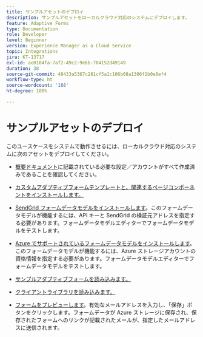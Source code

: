 ```yaml
---
title: サンプルアセットのデプロイ
description: サンプルアセットをローカルクラウド対応のシステムにデプロイします。
feature: Adaptive Forms
type: Documentation
role: Developer
level: Beginner
version: Experience Manager as a Cloud Service
topic: Integrations
jira: KT-13717
exl-id: ae8104fa-7af2-49c2-9e6b-704152d49149
duration: 38
source-git-commit: 48433a5367c281cf5a1c106b08a1306f1b0e8ef4
workflow-type: ht
source-wordcount: '188'
ht-degree: 100%

---
```


# サンプルアセットのデプロイ

このユースケースをシステムで動作させるには、ローカルクラウド対応のシステムに次のアセットをデプロイしてください。

* [概要ドキュメント](./introduction.md)に記載されている必要な設定／アカウントがすべて作成済みであることを確認してください。

* [カスタムアダプティブフォームテンプレートと、関連するページコンポーネントをインストールします。](./assets/azure-portal-template-page-component.zip)

* [SendGrid フォームデータモデルをインストールします](./assets/send-grid-form-data-model.zip)。このフォームデータモデルが機能するには、API キーと SendGrid の検証元アドレスを指定する必要があります。フォームデータモデルエディターでフォームデータモデルをテストします。

* [Azure でサポートされているフォームデータモデルをインストールします](./assets/azure-storage-fdm.zip)。このフォームデータモデルが機能するには、Azure ストレージアカウントの資格情報を指定する必要があります。フォームデータモデルエディターでフォームデータモデルをテストします。

* [サンプルアダプティブフォームを読み込みます。](./assets/credit-applications-af.zip)
* [クライアントライブラリを読み込みます。](./assets/client-lib.zip)
* [フォームをプレビューします](http://localhost:4502/content/dam/formsanddocuments/azureportalstorage/creditapplications/jcr:content?wcmmode=disabled)。有効なメールアドレスを入力し、「保存」ボタンをクリックします。フォームデータが Azure ストレージに保存され、保存されたフォームへのリンクが記載されたメールが、指定したメールアドレスに送信されます。
